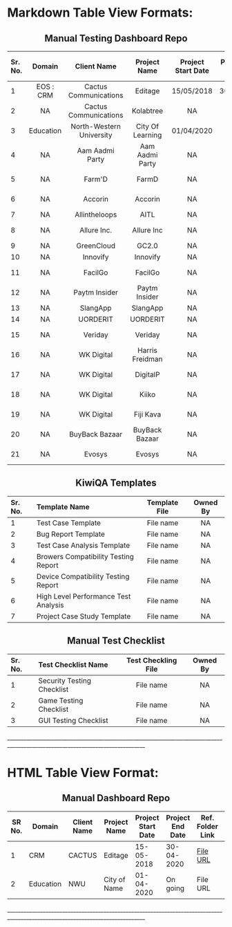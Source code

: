 <h1>Markdown Table View Formats:</h1>
<div align="center">
<h2>Manual Testing Dashboard Repo</h2> 
<p align="center"> 
  
| Sr. No.| Domain        | Client Name | Project Name | Project Start Date  | Project End Date  | Ref. folder link  | Lead By  |
| :------| :-----------: | :----------:| :-----------:| :------------------:| :----------------:| :----------------:|:-------: | 
|  1     | EOS : CRM     | Cactus Communications | Editage | 15/05/2018 | 30/04/2020 |[Editage](https://github.com/Dhairyashukla/Manual-Dashboard-Repo./tree/master/Editage)| Dhairya Shukla |
|  2     | NA | Cactus Communications | Kolabtree | NA | NA | NA | Neha Gupta |
|  3     | Education | North-Western University | City Of Learning | 01/04/2020          | On going          | NWU               | Mukesh Patel | 
|  4     | NA | Aam Aadmi Party | Aam Aadmi Party | NA | NA | NA | Mukesh Patel |
|  5     | NA | Farm'D | FarmD | NA | NA | NA | Mukesh Patel |
|  6     | NA | Accorin | Accorin | NA | NA | NA | Chirag Chudasama |
|  7     | NA | Allintheloops | AITL | NA | NA | NA | Ankit Patel |
|  8     | NA | Allure Inc. | Allure Inc | NA | NA | NA | Piyush Patel |
|  9     | NA | GreenCloud | GC2.0 | NA | NA | NA | Ankit Patel |
|  10    | NA | Innovify | Innovify | NA | NA | NA | Mihir Patel |
|  11    | NA | FacilGo | FacilGo | NA | NA | NA | Maurya Patel |
|  12    | NA | Paytm Insider | Paytm Insider | NA | NA | NA | Rahul Khokawat |
|  13    | NA | SlangApp | SlangApp | NA | NA | NA | Palak soni |
|  14    | NA | UORDERIT | UORDERIT | NA | NA | NA | Ankit Patel |
|  15    | NA | Veriday | Veriday | NA | NA | NA | Jignesh Shah |
|  16    | NA | WK Digital | Harris Freidman | NA | NA | NA | Ankit Patel |
|  17    | NA | WK Digital | DigitalP | NA | NA | NA | Maurya Patel |
|  18    | NA | WK Digital | Kiiko | NA | NA | NA | Maurya Patel |
|  19    | NA | WK Digital | Fiji Kava | NA | NA | NA | Piyush Patel |
|  20    | NA | BuyBack Bazaar | BuyBack Bazaar | NA | NA | NA | Mukesh Patel |
|  21    | NA | Evosys | Evosys | NA | NA | NA | Dharmesh Patel |

</p>
<h2>KiwiQA Templates</h2> 
<p align="center">
  
| Sr. No. | Template Name                        | Template File          | Owned By     | 
| :-------| :----------------------------------- | :--------------------: | :----------: | 
| 1       | Test Case Template                   | File name              | NA           |
| 2       | Bug Report Template                  | File name              | NA           |
| 3       | Test Case Analysis Template          | File name              | NA           |
| 4       | Browers Compatibility Testing Report | File name              | NA           |
| 5       | Device Compatibility Testing Report  | File name              | NA           |
| 6       | High Level Performance Test Analysis | File name              | NA           |
| 7       | Project Case Study Template          | File name              | NA           |

</p>
<h2>Manual Test Checklist</h2> 
<p align="center"> 
  
| Sr. No. | Test Checklist Name        | Test Checkling File    | Owned By     |
| :-------| :------------------------- | :--------------------: | :----------: |
| 1       | Security Testing Checklist | File name              | NA           |
| 2       | Game Testing Checklist     | File name              | NA           |
| 3       | GUI Testing Checklist      | File name              | NA           |

</p>
</div> 
________________________________________________________________________________________________________________________________
<h1>HTML Table View Format: </h1>
<div align="center">
<h2>Manual Dashboard Repo</h2> 
<p align="center"> 
<table class="greyGridTable">
<thead>
<tr>
<th>SR No.</th>
<th>Domain</th>
<th>Client Name</th>
<th>Project Name</th>
<th>Project Start Date</th>
<th>Project End Date</th>
<th>Ref. Folder Link</th>
<th>Lead By</th>
</tr>
</thead>
<tbody>
<tr>
<td>1</td>
<td>CRM</td>
<td>CACTUS</td>
<td>Editage</td>
<td>15-05-2018</td>
<td>30-04-2020</td>
<td><a href="http://www.m-w.com/dictionary/" target="_blank">File URL</td>
<td>NA</td>
</tr>
<tr>
<td>2</td>
<td>Education</td>
<td>NWU</td>
<td>City of Name</td>
<td>01-04-2020</td>
<td>On going</td>
<td>File URL</td>
<td>NA</td>
</tr>
</tbody>
</table>
</p>
</div>
________________________________________________________________________________________________________________________________
